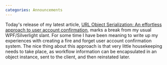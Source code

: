 ```yaml
---
categories: Announcements
---
```


Today's release of my latest article, [URL Object Serialization: An effortless approach to user account confirmation](http://www.codeproject.com/KB/aspnet/UrlSerialization.aspx), 
marks a break from my usual WPF/Silverlight slant. For some time I have been meaning to write up my experiences with creating a fire and forget user account confirmation system. 
The nice thing about this approach is that very little housekeeping needs to take place, as workflow information can be encapsulated in an object instance, 
sent to the client, and then reinstated later.  